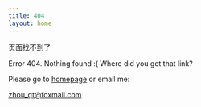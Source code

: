 ```yaml
---
title: 404
layout: home
---
```


页面找不到了


Error 404. Nothing found :( Where did you get that link?

Please go to [homepage](/) or email me:

   zhou_qt@foxmail.com

